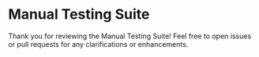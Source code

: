 # Manual Testing Suite

Thank you for reviewing the Manual Testing Suite! Feel free to open issues or pull requests for any clarifications or enhancements.
